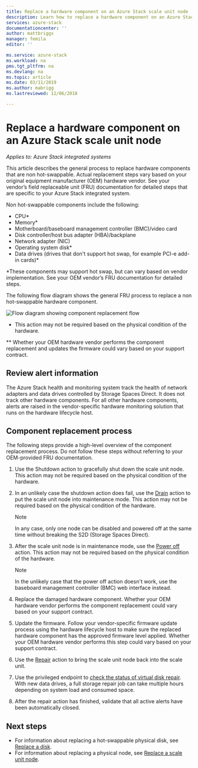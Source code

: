 ```yaml
---
title: Replace a hardware component on an Azure Stack scale unit node | Microsoft Docs
description: Learn how to replace a hardware component on an Azure Stack integrated system.
services: azure-stack
documentationcenter: ''
author: mattbriggs
manager: femila
editor: ''

ms.service: azure-stack
ms.workload: na
pms.tgt_pltfrm: na
ms.devlang: na
ms.topic: article
ms.date: 03/11/2019
ms.author: mabrigg
ms.lastreviewed: 12/06/2018

---
```


# Replace a hardware component on an Azure Stack scale unit node

*Applies to: Azure Stack integrated systems*

This article describes the general process to replace hardware components that are non hot-swappable. Actual replacement steps vary based on your original equipment manufacturer (OEM) hardware vendor. See your vendor’s field replaceable unit (FRU) documentation for detailed steps that are specific to your Azure Stack integrated system.

Non hot-swappable components include the following:

- CPU*
- Memory*
- Motherboard/baseboard management controller (BMC)/video card
- Disk controller/host bus adapter (HBA)/backplane
- Network adapter (NIC)
- Operating system disk*
- Data drives (drives that don't support hot swap, for example PCI-e add-in cards)*

*These components may support hot swap, but can vary based on vendor implementation. See your OEM vendor’s FRU documentation for detailed steps.

The following flow diagram shows the general FRU process to replace a non hot-swappable hardware component.

![Flow diagram showing component replacement flow](media/azure-stack-replace-component/replacecomponentflow.PNG)

* This action may not be required based on the physical condition of the hardware.

** Whether your OEM hardware vendor performs the component replacement and updates the firmware could vary based on your support contract.

## Review alert information

The Azure Stack health and monitoring system track the health of network adapters and data drives controlled by Storage Spaces Direct. It does not track other hardware components. For all other hardware components, alerts are raised in the vendor-specific hardware monitoring solution that runs on the hardware lifecycle host.  

## Component replacement process

The following steps provide a high-level overview of the component replacement process. Do not follow these steps without referring to your OEM-provided FRU documentation.

1. Use the Shutdown action to gracefully shut down the scale unit node. This action may not be required based on the physical condition of the hardware.

2. In an unlikely case the shutdown action does fail, use the [Drain](azure-stack-node-actions.md#drain) action to put the scale unit node into maintenance mode. This action may not be required based on the physical condition of the hardware.

   > [!NOTE]  
   > In any case, only one node can be disabled and powered off at the same time without breaking the S2D (Storage Spaces Direct).

3. After the scale unit node is in maintenance mode, use the [Power off](azure-stack-node-actions.md#scale-unit-node-actions) action. This action may not be required based on the physical condition of the hardware.

   > [!NOTE]  
   > In the unlikely case that the power off action doesn't work, use the baseboard management controller (BMC) web interface instead.

4. Replace the damaged hardware component. Whether your OEM hardware vendor performs the component replacement could vary based on your support contract.  
5. Update the firmware. Follow your vendor-specific firmware update process using the hardware lifecycle host to make sure the replaced hardware component has the approved firmware level applied. Whether your OEM hardware vendor performs this step could vary based on your support contract.  
6. Use the [Repair](azure-stack-node-actions.md#scale-unit-node-actions) action to bring the scale unit node back into the scale unit.
7. Use the privileged endpoint to [check the status of virtual disk repair](azure-stack-replace-disk.md#check-the-status-of-virtual-disk-repair). With new data drives, a full storage repair job can take multiple hours depending on system load and consumed space.
8. After the repair action has finished, validate that all active alerts have been automatically closed.

## Next steps

- For information about replacing a hot-swappable physical disk, see [Replace a disk](azure-stack-replace-disk.md).
- For information about replacing a physical node, see [Replace a scale unit node](azure-stack-replace-node.md).

